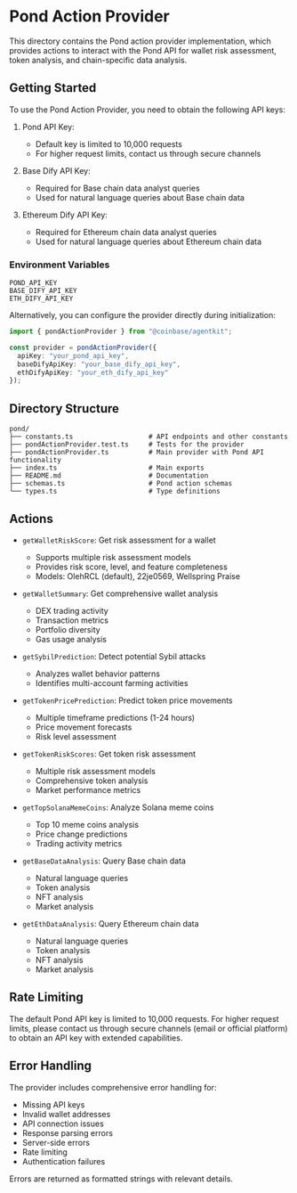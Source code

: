 # Pond Action Provider

This directory contains the Pond action provider implementation, which provides actions to interact with the Pond API for wallet risk assessment, token analysis, and chain-specific data analysis.

## Getting Started

To use the Pond Action Provider, you need to obtain the following API keys:

1. Pond API Key:
   - Default key is limited to 10,000 requests
   - For higher request limits, contact us through secure channels

2. Base Dify API Key:
   - Required for Base chain data analyst queries
   - Used for natural language queries about Base chain data

3. Ethereum Dify API Key:
   - Required for Ethereum chain data analyst queries
   - Used for natural language queries about Ethereum chain data

### Environment Variables

```
POND_API_KEY
BASE_DIFY_API_KEY
ETH_DIFY_API_KEY
```

Alternatively, you can configure the provider directly during initialization:

```typescript
import { pondActionProvider } from "@coinbase/agentkit";

const provider = pondActionProvider({
  apiKey: "your_pond_api_key",
  baseDifyApiKey: "your_base_dify_api_key",
  ethDifyApiKey: "your_eth_dify_api_key"
});
```

## Directory Structure

```
pond/
├── constants.ts                   # API endpoints and other constants
├── pondActionProvider.test.ts     # Tests for the provider
├── pondActionProvider.ts          # Main provider with Pond API functionality
├── index.ts                       # Main exports
├── README.md                      # Documentation
├── schemas.ts                     # Pond action schemas
└── types.ts                       # Type definitions
```

## Actions

- `getWalletRiskScore`: Get risk assessment for a wallet
  - Supports multiple risk assessment models
  - Provides risk score, level, and feature completeness
  - Models: OlehRCL (default), 22je0569, Wellspring Praise

- `getWalletSummary`: Get comprehensive wallet analysis
  - DEX trading activity
  - Transaction metrics
  - Portfolio diversity
  - Gas usage analysis

- `getSybilPrediction`: Detect potential Sybil attacks
  - Analyzes wallet behavior patterns
  - Identifies multi-account farming activities

- `getTokenPricePrediction`: Predict token price movements
  - Multiple timeframe predictions (1-24 hours)
  - Price movement forecasts
  - Risk level assessment

- `getTokenRiskScores`: Get token risk assessment
  - Multiple risk assessment models
  - Comprehensive token analysis
  - Market performance metrics

- `getTopSolanaMemeCoins`: Analyze Solana meme coins
  - Top 10 meme coins analysis
  - Price change predictions
  - Trading activity metrics

- `getBaseDataAnalysis`: Query Base chain data
  - Natural language queries
  - Token analysis
  - NFT analysis
  - Market analysis

- `getEthDataAnalysis`: Query Ethereum chain data
  - Natural language queries
  - Token analysis
  - NFT analysis
  - Market analysis

## Rate Limiting

The default Pond API key is limited to 10,000 requests. For higher request limits, please contact us through secure channels (email or official platform) to obtain an API key with extended capabilities.

## Error Handling

The provider includes comprehensive error handling for:
- Missing API keys
- Invalid wallet addresses
- API connection issues
- Response parsing errors
- Server-side errors
- Rate limiting
- Authentication failures

Errors are returned as formatted strings with relevant details. 